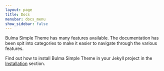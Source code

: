 ```yaml
---
layout: page
title: Docs
menubar: docs_menu
show_sidebar: false
---
```


Bulma Simple Theme has many features available. The documentation has been spit into categories to make it easier to navigate through the various features. 

Find out how to install Bulma Simple Theme in your Jekyll project in the [Installation](/docs/getting-started/installation/) section.